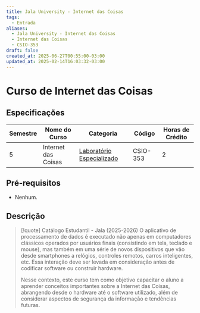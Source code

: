 ```yaml
---
title: Jala University - Internet das Coisas
tags:
  - Entrada
aliases:
  - Jala University - Internet das Coisas
  - Internet das Coisas
  - CSIO-353
draft: false
created_at: 2025-06-27T00:55:00-03:00
updated_at: 2025-02-14T16:03:32-03:00
---
```

# Curso de Internet das Coisas

## Especificações
| Semestre | Nome do Curso       | Categoria                                                                                                  | Código   | Horas de Crédito |
| -------- | ------------------- | ---------------------------------------------------------------------------------------------------------- | -------- | ---------------- |
| 5        | Internet das Coisas | [Laboratório Especializado](content/notas/2025/06/24/entrada/Jala_University-Laboratorio_Especializado.md) | CSIO-353 | 2                |

## Pré-requisitos
- Nenhum.

## Descrição

> [!quote] Catálogo Estudantil - Jala (2025-2026)
> O aplicativo de processamento de dados é executado não apenas em computadores clássicos operados por usuários finais (consistindo em tela, teclado e mouse), mas também em uma série de novos dispositivos que vão desde smartphones a relógios, controles remotos, carros inteligentes, etc. Essa interação deve ser levada em consideração antes de codificar software ou construir hardware. 
> 
> Nesse contexto, este curso tem como objetivo capacitar o aluno a aprender conceitos importantes sobre a Internet das Coisas, abrangendo desde o hardware até o software utilizado, além de considerar aspectos de segurança da informação e tendências futuras.
